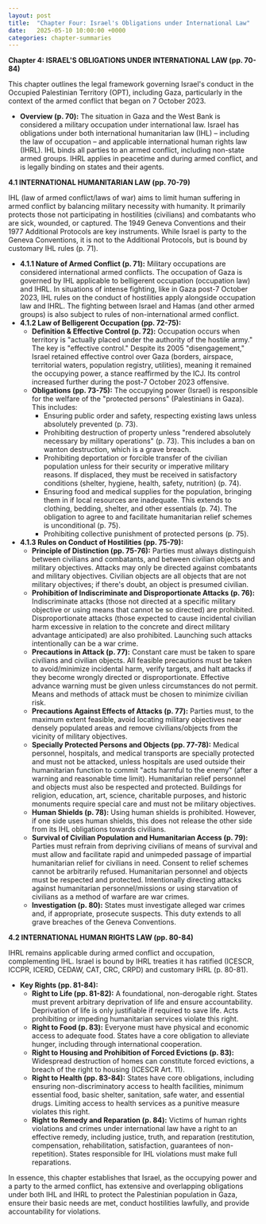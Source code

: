 ```yaml
---
layout: post
title:  "Chapter Four: Israel's Obligations under International Law"
date:   2025-05-10 10:00:00 +0000
categories: chapter-summaries
---
```



**Chapter 4: ISRAEL'S OBLIGATIONS UNDER INTERNATIONAL LAW (pp. 70-84)**

This chapter outlines the legal framework governing Israel's conduct in the Occupied Palestinian Territory (OPT), including Gaza, particularly in the context of the armed conflict that began on 7 October 2023.

*   **Overview (p. 70):**
    The situation in Gaza and the West Bank is considered a military occupation under international law. Israel has obligations under both international humanitarian law (IHL) – including the law of occupation – and applicable international human rights law (IHRL). IHL binds all parties to an armed conflict, including non-state armed groups. IHRL applies in peacetime and during armed conflict, and is legally binding on states and their agents.

**4.1 INTERNATIONAL HUMANITARIAN LAW (pp. 70-79)**

IHL (law of armed conflict/laws of war) aims to limit human suffering in armed conflict by balancing military necessity with humanity. It primarily protects those not participating in hostilities (civilians) and combatants who are sick, wounded, or captured. The 1949 Geneva Conventions and their 1977 Additional Protocols are key instruments. While Israel is party to the Geneva Conventions, it is not to the Additional Protocols, but is bound by customary IHL rules (p. 71).

*   **4.1.1 Nature of Armed Conflict (p. 71):**
    Military occupations are considered international armed conflicts. The occupation of Gaza is governed by IHL applicable to belligerent occupation (occupation law) and IHRL. In situations of intense fighting, like in Gaza post-7 October 2023, IHL rules on the conduct of hostilities apply alongside occupation law and IHRL. The fighting between Israel and Hamas (and other armed groups) is also subject to rules of non-international armed conflict.
*   **4.1.2 Law of Belligerent Occupation (pp. 72-75):**
    *   **Definition & Effective Control (p. 72):** Occupation occurs when territory is "actually placed under the authority of the hostile army." The key is "effective control." Despite its 2005 "disengagement," Israel retained effective control over Gaza (borders, airspace, territorial waters, population registry, utilities), meaning it remained the occupying power, a stance reaffirmed by the ICJ. Its control increased further during the post-7 October 2023 offensive.
    *   **Obligations (pp. 73-75):** The occupying power (Israel) is responsible for the welfare of the "protected persons" (Palestinians in Gaza). This includes:
        *   Ensuring public order and safety, respecting existing laws unless absolutely prevented (p. 73).
        *   Prohibiting destruction of property unless "rendered absolutely necessary by military operations" (p. 73). This includes a ban on wanton destruction, which is a grave breach.
        *   Prohibiting deportation or forcible transfer of the civilian population unless for their security or imperative military reasons. If displaced, they must be received in satisfactory conditions (shelter, hygiene, health, safety, nutrition) (p. 74).
        *   Ensuring food and medical supplies for the population, bringing them in if local resources are inadequate. This extends to clothing, bedding, shelter, and other essentials (p. 74). The obligation to agree to and facilitate humanitarian relief schemes is unconditional (p. 75).
        *   Prohibiting collective punishment of protected persons (p. 75).
*   **4.1.3 Rules on Conduct of Hostilities (pp. 75-79):**
    *   **Principle of Distinction (pp. 75-76):** Parties must always distinguish between civilians and combatants, and between civilian objects and military objectives. Attacks may only be directed against combatants and military objectives. Civilian objects are all objects that are not military objectives; if there's doubt, an object is presumed civilian.
    *   **Prohibition of Indiscriminate and Disproportionate Attacks (p. 76):** Indiscriminate attacks (those not directed at a specific military objective or using means that cannot be so directed) are prohibited. Disproportionate attacks (those expected to cause incidental civilian harm excessive in relation to the concrete and direct military advantage anticipated) are also prohibited. Launching such attacks intentionally can be a war crime.
    *   **Precautions in Attack (p. 77):** Constant care must be taken to spare civilians and civilian objects. All feasible precautions must be taken to avoid/minimize incidental harm, verify targets, and halt attacks if they become wrongly directed or disproportionate. Effective advance warning must be given unless circumstances do not permit. Means and methods of attack must be chosen to minimize civilian risk.
    *   **Precautions Against Effects of Attacks (p. 77):** Parties must, to the maximum extent feasible, avoid locating military objectives near densely populated areas and remove civilians/objects from the vicinity of military objectives.
    *   **Specially Protected Persons and Objects (pp. 77-78):** Medical personnel, hospitals, and medical transports are specially protected and must not be attacked, unless hospitals are used outside their humanitarian function to commit "acts harmful to the enemy" (after a warning and reasonable time limit). Humanitarian relief personnel and objects must also be respected and protected. Buildings for religion, education, art, science, charitable purposes, and historic monuments require special care and must not be military objectives.
    *   **Human Shields (p. 78):** Using human shields is prohibited. However, if one side uses human shields, this does not release the other side from its IHL obligations towards civilians.
    *   **Survival of Civilian Population and Humanitarian Access (p. 79):** Parties must refrain from depriving civilians of means of survival and must allow and facilitate rapid and unimpeded passage of impartial humanitarian relief for civilians in need. Consent to relief schemes cannot be arbitrarily refused. Humanitarian personnel and objects must be respected and protected. Intentionally directing attacks against humanitarian personnel/missions or using starvation of civilians as a method of warfare are war crimes.
    *   **Investigation (p. 80):** States must investigate alleged war crimes and, if appropriate, prosecute suspects. This duty extends to all grave breaches of the Geneva Conventions.

**4.2 INTERNATIONAL HUMAN RIGHTS LAW (pp. 80-84)**

IHRL remains applicable during armed conflict and occupation, complementing IHL. Israel is bound by IHRL treaties it has ratified (ICESCR, ICCPR, ICERD, CEDAW, CAT, CRC, CRPD) and customary IHRL (p. 80-81).

*   **Key Rights (pp. 81-84):**
    *   **Right to Life (pp. 81-82):** A foundational, non-derogable right. States must prevent arbitrary deprivation of life and ensure accountability. Deprivation of life is only justifiable if required to save life. Acts prohibiting or impeding humanitarian services violate this right.
    *   **Right to Food (p. 83):** Everyone must have physical and economic access to adequate food. States have a core obligation to alleviate hunger, including through international cooperation.
    *   **Right to Housing and Prohibition of Forced Evictions (p. 83):** Widespread destruction of homes can constitute forced evictions, a breach of the right to housing (ICESCR Art. 11).
    *   **Right to Health (pp. 83-84):** States have core obligations, including ensuring non-discriminatory access to health facilities, minimum essential food, basic shelter, sanitation, safe water, and essential drugs. Limiting access to health services as a punitive measure violates this right.
    *   **Right to Remedy and Reparation (p. 84):** Victims of human rights violations and crimes under international law have a right to an effective remedy, including justice, truth, and reparation (restitution, compensation, rehabilitation, satisfaction, guarantees of non-repetition). States responsible for IHL violations must make full reparations.

In essence, this chapter establishes that Israel, as the occupying power and a party to the armed conflict, has extensive and overlapping obligations under both IHL and IHRL to protect the Palestinian population in Gaza, ensure their basic needs are met, conduct hostilities lawfully, and provide accountability for violations.
